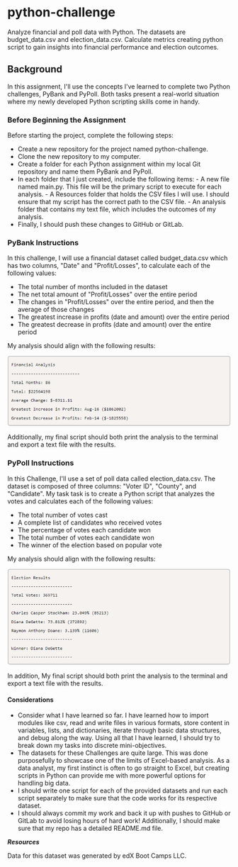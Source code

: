 # python-challenge
Analyze financial and poll data with Python. The datasets are budget_data.csv and election_data.csv. Calculate metrics creating python script  to gain insights into financial performance and election outcomes.

## Background
In this assignment, I'll use the concepts I've learned to complete two Python challenges, PyBank and PyPoll. Both tasks present a real-world situation where my newly developed Python scripting skills come in handy.

### Before Beginning the Assignment
Before starting the project, complete the following steps:
- Create a new repository for the project named python-challenge.
- Clone the new repository to my computer.
- Create a folder for each Python assignment within my local Git repository and name them PyBank and PyPoll.
- In each folder that I just created, include the following items:
      - A new file named main.py. This file will be the primary script to execute for each analysis.
      - A Resources folder that holds the CSV files I will use. I should ensure that my script has the correct path to the CSV file.
      - An analysis folder that contains my text file, which includes the outcomes of my analysis.
- Finally, I should push these changes to GitHub or GitLab.

### PyBank Instructions
In this challenge, I will use a financial dataset called budget_data.csv which has two columns, "Date" and "Profit/Losses", to calculate each of the following values:
- The total number of months included in the dataset
- The net total amount of "Profit/Losses" over the entire period
- The changes in "Profit/Losses" over the entire period, and then the average of those changes
- The greatest increase in profits (date and amount) over the entire period
- The greatest decrease in profits (date and amount) over the entire period

My analysis should align with the following results:

![](Images/Py_Bank.PNG)

Additionally, my final script should both print the analysis to the terminal and export a text file with the results.

### PyPoll Instructions
In this Challenge, I'll use a set of poll data called election_data.csv. The dataset is composed of three columns: "Voter ID", "County", and "Candidate". My task task is to create a Python script that analyzes the votes and calculates each of the following values:
- The total number of votes cast
- A complete list of candidates who received votes
- The percentage of votes each candidate won
- The total number of votes each candidate won
- The winner of the election based on popular vote

My analysis should align with the following results:

![](Images/Py_Poll.PNG)

In addition, My final script should both print the analysis to the terminal and export a text file with the results.

#### Considerations
- Consider what I have learned so far. I have learned how to import modules like csv, read and write files in various formats, store    content in variables, lists, and dictionaries, iterate through basic data structures, and debug along the way. Using all that I have learned, I should try to break down my tasks into discrete mini-objectives.
- The datasets for these Challenges are quite large. This was done purposefully to showcase one of the limits of Excel-based analysis. As a data analyst, my first instinct is often to go straight to Excel, but creating scripts in Python can provide me with more powerful options for handling big data.
- I should write one script for each of the provided datasets and run each script separately to make sure that the code works for its respective dataset.
- I should always commit my work and back it up with pushes to GitHub or GitLab to avoid losing hours of hard work! Additionally, I should make sure that my repo has a detailed README.md file.

***Resources***

Data for this dataset was generated by edX Boot Camps LLC.



